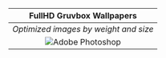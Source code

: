 | **FullHD Gruvbox Wallpapers** |
| :--: |
| *Optimized images by weight and size* |
| ![Adobe Photoshop](https://img.shields.io/badge/adobe%20photoshop-%2331A8FF.svg?style=for-the-badge&logo=adobe%20photoshop&logoColor=white) |
